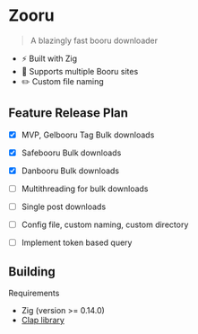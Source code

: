 # Zooru
> A blazingly fast booru downloader 

- :zap: Built with Zig
- :flags: Supports multiple Booru sites
- :pencil2: Custom file naming 

## Feature Release Plan
- [x] MVP, Gelbooru Tag Bulk downloads
- [x] Safebooru Bulk downloads 
- [x] Danbooru Bulk downloads 
- [ ] Multithreading for bulk downloads   
- [ ] Single post downloads
- [ ] Config file, custom naming, custom directory
- [ ] Implement token based query 


## Building 
Requirements
- Zig (version >= 0.14.0)
- [Clap library](https://github.com/Hejsil/zig-clap)


